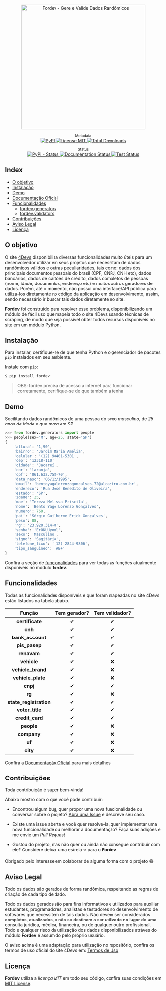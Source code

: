 <p align="center">
    <img src="https://raw.githubusercontent.com/matheusfelipeog/fordev/master/.github/assets/images/fordev.png" alt="Fordev - Gere e Valide Dados Randômicos" width="400px" />
</p>

<p align="center">
    <sup>Metadata</sup>
    <br />
    <a href="https://pypi.org/project/fordev/">
        <img alt="PyPI" src="https://img.shields.io/pypi/v/fordev" />
    </a>
    <a href="https://github.com/matheusfelipeog/fordev/blob/master/LICENSE">
        <img alt="License MIT" src="https://img.shields.io/github/license/matheusfelipeog/fordev" />
    </a>
    <a href="https://pepy.tech/project/fordev">
        <img alt="Total Downloads" src="https://pepy.tech/badge/fordev" />
    </a>
</p>

<p align="center">
    <sup>Status</sup>
    <br />
    <a href="https://pypi.org/project/fordev/">
        <img alt="PyPI - Status" src="https://img.shields.io/pypi/status/fordev" />
    </a>
    <a href="https://fordev.readthedocs.io/pt_BR/latest/?badge=latest">
        <img alt="Documentation Status" src="https://readthedocs.org/projects/fordev/badge/?version=latest" />
    </a>
    <a href="https://github.com/matheusfelipeog/fordev/actions/workflows/tests.yml">
        <img alt="Test Status" src="https://github.com/matheusfelipeog/fordev/workflows/Tests/badge.svg" />
    </a>
</p>


## Index

- [O objetivo](#o-objetivo)
- [Instalação](#instalação)
- [Demo](#demo)
- [Documentação Oficial](https://fordev.readthedocs.io/)
- [Funcionalidades](#funcionalidades)
   - [fordev.generators](#fordevgenerators)
   - [fordev.validators](#fordevvalidators)
- [Contribuições](#contribuições)
- [Aviso Legal](#aviso-legal)
- [Licença](#licença)


## O objetivo

O site [4Devs](https://4devs.com.br) disponibiliza diversas funcionalidades muito úteis para um desenvolvedor utilizar em seus projetos que necessitam de dados randômicos válidos e outras peculiaridades, tais como: dados dos principais documentos pessoais do brasil (CPF, CNPJ, CNH etc), dados bancários, dados de cartões de crédito, dados completos de pessoas (nome, idade, documentos, endereço etc) e muitos outros geradores de dados. Porém, até o momento, não possui uma interface/API pública para utiliza-los diretamente no código da aplicação em desenvolvimento, assim, sendo necessário ir buscar tais dados diretamente no site.

**Fordev** foi construído para resolver esse problema, disponibilizando um módulo de fácil uso que mapeia todo o site 4Devs usando técnicas de scraping, de modo que seja possível obter todos recursos disponíveis no site em um módulo Python.


## Instalação

Para instalar, certifique-se de que tenha [Python](https://www.python.org/) e o gerenciador de pacotes `pip` instalados em seu ambiente.

Instale com `pip`:

```bash
$ pip install fordev
```

> OBS: fordev precisa de acesso a internet para funcionar corretamente, certifique-se de que também a tenha


## Demo

Socilitando dados randômicos de uma pessoa do sexo *masculino*, de *25 anos de idade* e que *mora em SP*.

```python
>>> from fordev.generators import people
>>> people(sex='M', age=25, state='SP')
{
    'altura': '1,90',
    'bairro': 'Jardim Maria Amélia',
    'celular': '(12) 98401-5301',
    'cep': '12318-110',
    'cidade': 'Jacareí',
    'cor': 'laranja',
    'cpf': '061.632.758-70',
    'data_nasc': '06/12/1995',
    'email': 'bentoyagolorenzogoncalves-72@alcastro.com.br',
    'endereco': 'Rua José Benedito de Oliveira',
    'estado': 'SP',
    'idade': 25,
    'mae': 'Tereza Melissa Priscila',
    'nome': 'Bento Yago Lorenzo Gonçalves',
    'numero': 760,
    'pai': 'Sérgio Guilherme Erick Gonçalves',
    'peso': 88,
    'rg': '23.920.314-8',
    'senha': 'ErOKUUyoml',
    'sexo': 'Masculino',
    'signo': 'Sagitário',
    'telefone_fixo': '(12) 2844-9806',
    'tipo_sanguineo': 'AB+'
}
```

Confira a seção de [funcionalidades](#funcionalidades) para ver todas as funções atualmente disponíveis no módulo **fordev**.


## Funcionalidades

Todas as funcionalidades disponíveis e que foram mapeadas no site 4Devs estão listados na tabela abaixo.

| Função | Tem gerador? | Tem validador? |
| :----: | :----------: | :------------: |
| **certificate**        | ✔ | ✔ |
| **cnh**                | ✔ | ✔ |
| **bank_account**       | ✔ | ✔ |
| **pis_pasep**          | ✔ | ✔ |
| **renavam**            | ✔ | ✔ |
| **vehicle**            | ✔ | ❌ |
| **vehicle_brand**      | ✔ | ❌ |
| **vehicle_plate**      | ✔ | ❌ |
| **cnpj**               | ✔ | ✔ |
| **rg**                 | ✔ | ❌ |
| **state_registration** | ✔ | ✔ |
| **voter_title**        | ✔ | ✔ |
| **credit_card**        | ✔ | ✔ |
| **people**             | ✔ | ❌ |
| **company**            | ✔ | ❌ |
| **uf**                 | ✔ | ❌ |
| **city**               | ✔ | ❌ |

Confira a [Documentação Oficial](https://fordev.readthedocs.io/) para mais detalhes.


## Contribuições

Toda contribuição é super bem-vinda!

Abaixo mostro com o que você pode contribuir:

- Encontrou algum bug, quer propor uma nova funcionalidade ou conversar sobre o projeto? [Abra uma Issue](https://github.com/matheusfelipeog/fordev/issues) e descreve seu caso.

- Existe uma issue aberta e você quer resolve-la, quer implementar uma nova funcionalidade ou melhorar a documentação? Faça suas adições e me envie um *Pull Request*

- Gostou do projeto, mas não quer ou ainda não consegue contribuir com ele? Considere deixar uma estrela ⭐ para o **Fordev**

Obrigado pelo interesse em colaborar de alguma forma com o projeto 😄


## Aviso Legal

Todo os dados são gerados de forma randômica, respeitando as regras de criação de cada tipo de dado. 

Todo os dados gerados são para fins informativos e utilizados para auxiliar estudantes, programadores, analistas e testadores no desenvolvimento de softwares que necessitem de tais dados. Não devem ser considerados completos, atualizados, e não se destinam a ser utilizado no lugar de uma consulta jurídica, médica, financeira, ou de qualquer outro profissional. Todo e qualquer risco da utilização dos dados disponibilizados atráves do módulo **Fordev** é assumido pelo próprio usuário.

O aviso acima é uma adaptação para utilização no repositório, confira os termos de uso oficial do site 4Devs em: [Termos de Uso](https://www.4devs.com.br/termos_de_uso)


## Licença

**Fordev** utiliza a *licença MIT* em todo seu código, confira suas condições em [MIT License](https://github.com/matheusfelipeog/fordev/blob/master/LICENSE).
